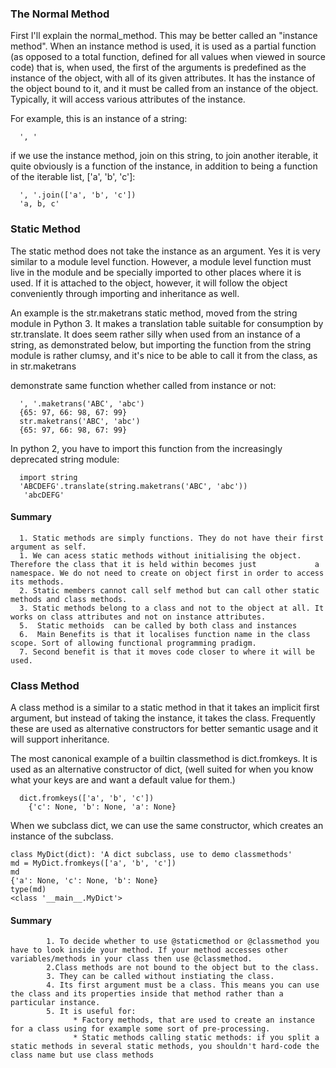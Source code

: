 
### The Normal Method

First I'll explain the normal_method. This may be better called an "instance method". When an instance method is used, it is used as a partial function (as opposed to a total function, defined for all values when viewed in source code) that is, when used, the first of the arguments is predefined as the instance of the object, with all of its given attributes. It has the instance of the object bound to it, and it must be called from an instance of the object. Typically, it will access various attributes of the instance.

For example, this is an instance of a string:

      ', '
if we use the instance method, join on this string, to join another iterable, it quite obviously is a function of the instance, in addition to being a function of the iterable list, ['a', 'b', 'c']:

      ', '.join(['a', 'b', 'c'])
      'a, b, c'

### Static Method

The static method does not take the instance as an argument. Yes it is very similar to a module level function. However, a module level function must live in the module and be specially imported to other places where it is used. If it is attached to the object, however, it will follow the object conveniently through importing and inheritance as well.

An example is the str.maketrans static method, moved from the string module in Python 3. It makes a translation table suitable for consumption by str.translate. It does seem rather silly when used from an instance of a string, as demonstrated below, but importing the function from the string module is rather clumsy, and it's nice to be able to call it from the class, as in str.maketrans

 demonstrate same function whether called from instance or not:
 
      ', '.maketrans('ABC', 'abc')
      {65: 97, 66: 98, 67: 99}
      str.maketrans('ABC', 'abc')
      {65: 97, 66: 98, 67: 99}

In python 2, you have to import this function from the increasingly deprecated string module:

      import string 
      'ABCDEFG'.translate(string.maketrans('ABC', 'abc'))
       'abcDEFG'
       
#### Summary
      1. Static methods are simply functions. They do not have their first argument as self.
      1. We can acess static methods without initialising the object. Therefore the class that it is held within becomes just             a namespace. We do not need to create on object first in order to access its methods.
      2. Static members cannot call self method but can call other static methods and class methods.
      3. Static methods belong to a class and not to the object at all. It works on class attributes and not on instance attributes.
      5.  Static methoids  can be called by both class and instances
      6.  Main Benefits is that it localises function name in the class scope. Sort of allowing functional programming pradigm.
      7. Second benefit is that it moves code closer to where it will be used.


### Class Method

A class method is a similar to a static method in that it takes an implicit first argument, but instead of taking the instance, it takes the class. Frequently these are used as alternative constructors for better semantic usage and it will support inheritance.

The most canonical example of a builtin classmethod is dict.fromkeys. It is used as an alternative constructor of dict, (well suited for when you know what your keys are and want a default value for them.)

      dict.fromkeys(['a', 'b', 'c'])
        {'c': None, 'b': None, 'a': None}

When we subclass dict, we can use the same constructor, which creates an instance of the subclass.

    class MyDict(dict): 'A dict subclass, use to demo classmethods'
    md = MyDict.fromkeys(['a', 'b', 'c'])
    md
    {'a': None, 'c': None, 'b': None}
    type(md)
    <class '__main__.MyDict'>


#### Summary
            1. To decide whether to use @staticmethod or @classmethod you have to look inside your method. If your method accesses other variables/methods in your class then use @classmethod.
            2.Class methods are not bound to the object but to the class.
            3. They can be called without instiating the class.
            4. Its first argument must be a class. This means you can use the class and its properties inside that method rather than a particular instance.
            5. It is useful for:
                  * Factory methods, that are used to create an instance for a class using for example some sort of pre-processing.
                  * Static methods calling static methods: if you split a static methods in several static methods, you shouldn't hard-code the class name but use class methods
            
            
            
            
